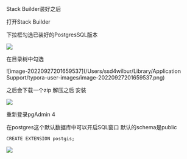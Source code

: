 Stack Builder装好之后

打开Stack Builder

下拉框勾选已装好的PostgresSQL版本

![](https://tva1.sinaimg.cn/large/e6c9d24ely1h6lfetnj0wj20k10efabm.jpg)

在目录树中勾选

![image-20220927201659537](/Users/ssd4wilbur/Library/Application Support/typora-user-images/image-20220927201659537.png)

之后会下载一个zip 解压之后 安装

![](https://tva1.sinaimg.cn/large/e6c9d24ely1h6levmpbhaj20ie0eugly.jpg)

重新登录pgAdmin 4

在postgres这个默认数据库中可以开启SQL窗口 默认的schema是public

`CREATE EXTENSION postgis;`

![](https://tva1.sinaimg.cn/large/e6c9d24ely1h6lf89lzfoj20vk0p2wgu.jpg)